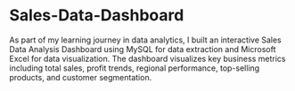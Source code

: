 # Sales-Data-Dashboard
As part of my learning journey in data analytics, I built an interactive Sales Data Analysis Dashboard using MySQL for data extraction and Microsoft Excel for data visualization. The dashboard visualizes key business metrics including total sales, profit trends, regional performance, top-selling products, and customer segmentation.
